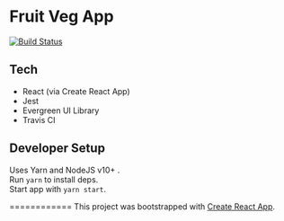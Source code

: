 # Fruit Veg App
[![Build Status](https://travis-ci.org/SerriLaw/fruit-veg.svg?branch=master)](https://travis-ci.org/SerriLaw/fruit-veg)

## Tech
* React (via Create React App)
* Jest
* Evergreen UI Library
* Travis CI

## Developer Setup
Uses Yarn and NodeJS v10+ .  
Run `yarn` to install deps.  
Start app with `yarn start`. 


============
This project was bootstrapped with [Create React App](https://github.com/facebook/create-react-app).
